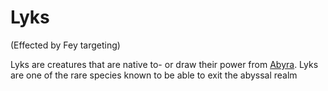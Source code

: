 # Lyks

(Effected by Fey targeting)

Lyks are creatures that are native to- or draw their power from [Abyra](../Realms/Abyra.md). Lyks are one of the rare species known to be able to exit the abyssal realm


